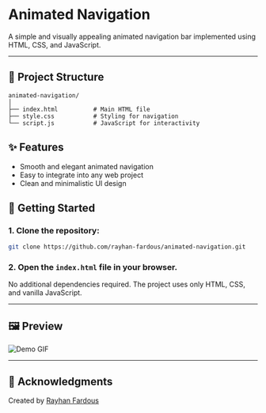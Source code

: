 
# Animated Navigation

A simple and visually appealing animated navigation bar implemented using HTML, CSS, and JavaScript.

---

## 📁 Project Structure

```
animated-navigation/
│
├── index.html          # Main HTML file
├── style.css           # Styling for navigation
└── script.js           # JavaScript for interactivity
```

## ✨ Features

- Smooth and elegant animated navigation
- Easy to integrate into any web project
- Clean and minimalistic UI design

## 🚀 Getting Started

### 1. Clone the repository:

```bash
git clone https://github.com/rayhan-fardous/animated-navigation.git
```

### 2. Open the `index.html` file in your browser.

No additional dependencies required. The project uses only HTML, CSS, and vanilla JavaScript.

---

## 🖼️ Preview

![Demo GIF](https://github.com/rayhan-fardous/animated-navigation/blob/main/preview.gif?raw=true)

---

## 🙌 Acknowledgments

Created by [Rayhan Fardous](https://github.com/rayhan-fardous)
